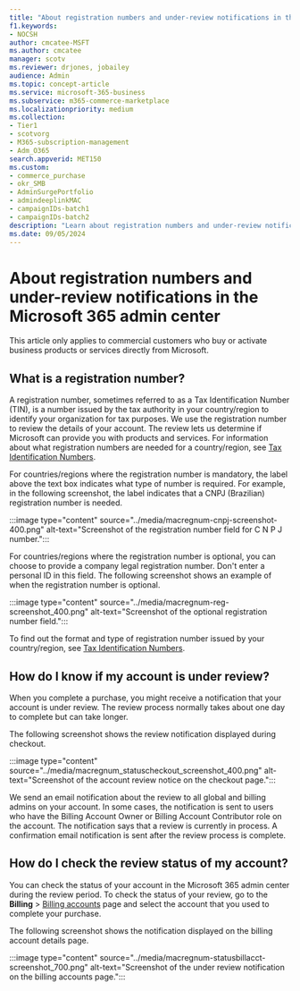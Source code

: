 ```yaml
---
title: "About registration numbers and under-review notifications in the Microsoft 365 admin center"
f1.keywords:
- NOCSH
author: cmcatee-MSFT
ms.author: cmcatee
manager: scotv
ms.reviewer: drjones, jobailey
audience: Admin
ms.topic: concept-article
ms.service: microsoft-365-business
ms.subservice: m365-commerce-marketplace
ms.localizationpriority: medium
ms.collection: 
- Tier1
- scotvorg
- M365-subscription-management
- Adm_O365
search.appverid: MET150
ms.custom: 
- commerce_purchase
- okr_SMB
- AdminSurgePortfolio
- admindeeplinkMAC
- campaignIDs-batch1
- campaignIDs-batch2
description: "Learn about registration numbers and under-review notifications when you buy Microsoft business products or services."
ms.date: 09/05/2024
---
```


# About registration numbers and under-review notifications in the Microsoft 365 admin center

This article only applies to commercial customers who buy or activate business products or services directly from Microsoft.

## What is a registration number?  

A registration number, sometimes referred to as a Tax Identification Number (TIN), is a number issued by the tax authority in your country/region to identify your organization for tax purposes. We use the registration number to review the details of your account. The review lets us determine if Microsoft can provide you with products and services. For information about what registration numbers are needed for a country/region, see [Tax Identification Numbers](https://www.oecd.org/tax/automatic-exchange/crs-implementation-and-assistance/tax-identification-numbers/).

For countries/regions where the registration number is mandatory, the label above the text box indicates what type of number is required. For example, in the following screenshot, the label indicates that a CNPJ (Brazilian) registration number is needed.

:::image type="content" source="../media/macregnum-cnpj-screenshot-400.png" alt-text="Screenshot of the registration number field for C N P J number.":::

For countries/regions where the registration number is optional, you can choose to provide a company legal registration number. Don't enter a personal ID in this field. The following screenshot shows an example of when the registration number is optional.

:::image type="content" source="../media/macregnum-reg-screenshot_400.png" alt-text="Screenshot of the optional registration number field.":::

To find out the format and type of registration number issued by your country/region, see [Tax Identification Numbers](https://www.oecd.org/tax/automatic-exchange/crs-implementation-and-assistance/tax-identification-numbers/).

## How do I know if my account is under review?  

When you complete a purchase, you might receive a notification that your account is under review. The review process normally takes about one day to complete but can take longer.

The following screenshot shows the review notification displayed during checkout.

:::image type="content" source="../media/macregnum_statuscheckout_screenshot_400.png" alt-text="Screenshot of the account review notice on the checkout page.":::

We send an email notification about the review to all global and billing admins on your account. In some cases, the notification is sent to users who have the Billing Account Owner or Billing Account Contributor role on the account. The notification says that a review is currently in process. A confirmation email notification is sent after the review process is complete.

## How do I check the review status of my account?

You can check the status of your account in the Microsoft 365 admin center during the review period. To check the status of your review, go to the **Billing** > <a href="https://go.microsoft.com/fwlink/p/?linkid=2084771" target="_blank">Billing accounts</a> page and select the account that you used to complete your purchase.

The following screenshot shows the notification displayed on the billing account details page.

:::image type="content" source="../media/macregnum-statusbillacct-screenshot_700.png" alt-text="Screenshot of the under review notification on the billing accounts page.":::
